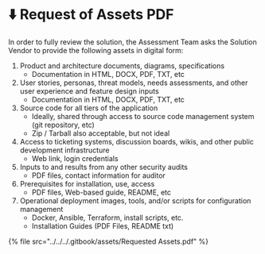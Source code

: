 # ⬇️ Request of Assets PDF

In order to fully review the solution, the Assessment Team asks the Solution Vendor to provide the following assets in digital form:

1. Product and architecture documents, diagrams, specifications
   * Documentation in HTML, DOCX, PDF, TXT, etc
2. User stories, personas, threat models, needs assessments, and other user experience and feature design inputs
   * Documentation in HTML, DOCX, PDF, TXT, etc
3. Source code for all tiers of the application
   * Ideally, shared through access to  source code management system (git repository, etc)
   * Zip / Tarball also acceptable, but not ideal
4. Access to ticketing systems, discussion boards, wikis, and other public development infrastructure
   * Web link, login credentials
5. Inputs to and results from any other security audits
   * PDF files, contact information for auditor
6. Prerequisites for installation, use, access
   * PDF files, Web-based guide, README, etc
7. Operational deployment images, tools, and/or scripts for configuration management
   * Docker, Ansible, Terraform, install scripts, etc.
   * Installation Guides (PDF Files, README txt)



{% file src="../../../.gitbook/assets/Requested Assets.pdf" %}
